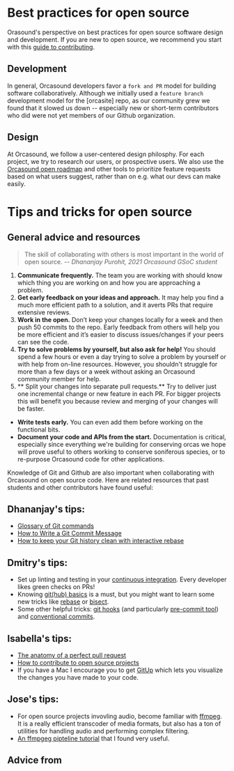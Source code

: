# Best practices for open source

Orasound's perspective on best practices for open source software design and development. If you are new to open source, we recommend you start with this [guide to contributing](https://opensource.guide/how-to-contribute/).

## Development

In general, Orcasound developers favor a `fork and PR` model for building software collaboratively. Although we initially used a `feature branch` development model for the [orcasite] repo, as our community grew we found that it slowed us down -- especially new or short-term contributors who did were not yet members of our Github organization.


## Design

At Orcasound, we follow a user-centered design philosphy. For each project, we try to research our users, or prospective users. We also use the [Orcasound open roadmap](https://trello.com/b/wBg0qhss/orcasound-roadmap) and other tools to prioritize feature requests based on what users suggest, rather than on e.g. what our devs can make easily. 


# Tips and tricks for open source

## General advice and resources

> The skill of collaborating with others is most important in the world of open source. 
> *-- Dhananjay Purohit, 2021 Orcasound GSoC student*

1. **Communicate frequently.** The team you are working with should know which thing you are working on and how you are approaching a problem.
2. **Get early feedback on your ideas and approach.** It may help you find a much more efficient path to a solution, and it averts PRs that require extensive reviews.
3. **Work in the open.** Don’t keep your changes locally for a week and then push 50 commits to the repo. Early feedback from others will help you be more efficient and it’s easier to discuss issues/changes if your peers can see the code.
4. **Try to solve problems by yourself, but also ask for help!** You should spend a few hours or even a day trying to solve a problem by yourself or with help from on-line resources. However, you shouldn't struggle for more than a few days or a week without asking an Orcasound community member for help.
5. ** Split your changes into separate pull requests.** Try to deliver just one incremental change or new feature in each PR. For bigger projects this will benefit you because review and merging of your changes will be faster.
* **Write tests early.** You can even add them before working on the functional bits.
* **Document your code and APIs from the start.** Documentation is critical, especially since everything we're building for conserving orcas we hope will prove useful to others working to conserve soniferous species, or to re-purpose Orcasound code for other applications.

Knowledge of Git and Github are also important when collaborating with Orcasound on open source code. Here are related resources that past students and other contributors have found useful:

## Dhananjay's tips:

* [Glossary of Git commands](https://www.atlassian.com/git/glossary)
* [How to Write a Git Commit Message](https://chris.beams.io/posts/git-commit/)
* [How to keep your Git history clean with interactive rebase](https://about.gitlab.com/blog/2020/11/23/keep-git-history-clean-with-interactive-rebase/)

## Dmitry's tips:

* Set up linting and testing in your [continuous integration](https://docs.github.com/en/actions/guides/about-continuous-integration). Every developer likes green checks on PRs!
* Knowing [git(hub) basics](https://guides.github.com/activities/hello-world/) is a must, but you might want to learn some new tricks like [rebase](https://docs.github.com/en/get-started/using-git/about-git-rebase) or [bisect](https://git-scm.com/docs/git-bisect).
* Some other helpful tricks: [git hooks](https://git-scm.com/book/en/v2/Customizing-Git-Git-Hooks) (and particularly [pre-commit tool](https://pre-commit.com/)) and [conventional commits](https://www.conventionalcommits.org/).

## Isabella's tips:

* [The anatomy of a perfect pull request](https://hugooodias.medium.com/the-anatomy-of-a-perfect-pull-request-567382bb6067)
* [How to contribute to open source projects](https://www.freecodecamp.org/news/how-to-contribute-to-open-source-projects-beginners-guide/)
* If you have a Mac I encourage you to get [GitUp](http://gitup.co/) which lets you visualize the changes you have made to your code.

## Jose's tips:

* For open source projects invovling audio, become familiar with [ffmpeg](https://github.com/FFmpeg/FFmpeg). It is a really efficient transcoder of media formats, but also has a ton of utilities for handling audio and performing complex filtering. 
* [An ffmpgeg pipteline tutorial](https://hhsprings.bitbucket.io/docs/programming/examples/ffmpeg/index.html) that I found very useful.








## Advice from 
